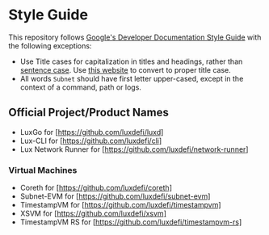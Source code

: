 # Style Guide

This repository follows
[Google's Developer Documentation Style Guide](https://developers.google.com/style)
with the following exceptions:

- Use Title cases for capitalization in titles and headings, rather than
  [sentence case](https://developers.google.com/style/capitalization#capitalization-in-titles-and-headings).
  Use [this website](https://titlecase.com/) to convert to proper title case.
- All words `Subnet` should have first letter upper-cased, except in the context of a command, path
  or logs.

## Official Project/Product Names

- LuxGo for [https://github.com/luxdefi/luxd]
- Lux-CLI for [https://github.com/luxdefi/cli]
- Lux Network Runner for [https://github.com/luxdefi/network-runner]

### Virtual Machines

- Coreth for [https://github.com/luxdefi/coreth]
- Subnet-EVM for [https://github.com/luxdefi/subnet-evm]
- TimestampVM for [https://github.com/luxdefi/timestampvm]
- XSVM for [https://github.com/luxdefi/xsvm]
- TimestampVM RS for [https://github.com/luxdefi/timestampvm-rs]

